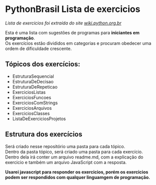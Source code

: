# PythonBrasil Lista de exercicios
*Lista de exercicios foi extraída do site [wiki.python.org.br](https://wiki.python.org.br/ListaDeExercicios)*

Esta é uma lista com sugestões de programas para **iniciantes em programação**.  
Os exercícios estão divididos em categorias e procuram obedecer uma ordem de dificuldade crescente.

## Tópicos dos exercícios:
- EstruturaSequencial
- EstruturaDeDecisao
- EstruturaDeRepeticao
- ExerciciosListas
- ExerciciosFuncoes
- ExerciciosComStrings
- ExerciciosArquivos
- ExerciciosClasses
- ListaDeExerciciosProjetos

## Estrutura dos exercícios
Será criado nesse repositório uma pasta para cada tópico.  
Dentro da pasta tópico, será criado uma pasta para cada exercício.  
Dentro dela irá conter um arquivo readme.md, com a explicação do exercicio e também um arquivo JavaScript com a resposta. 

**Usarei javascript para responder os exercicios, porém os exercicios podem ser respondidos com qualquer linguamgem de programação.**
